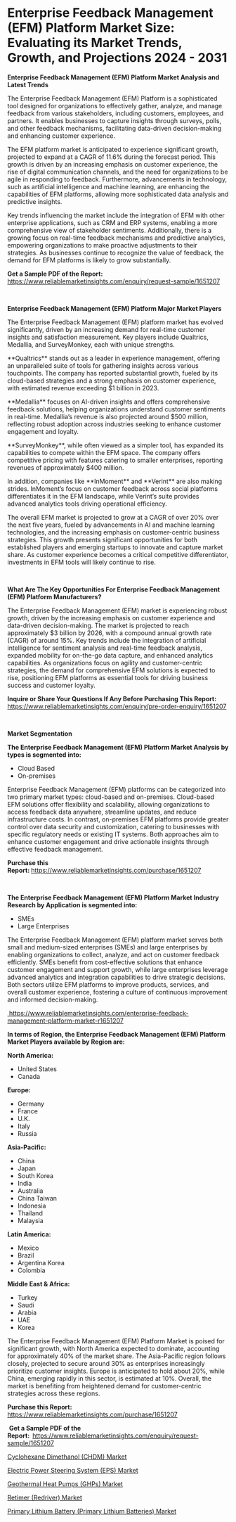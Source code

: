 <p><h1>Enterprise Feedback Management (EFM) Platform Market Size: Evaluating its Market Trends, Growth, and Projections 2024 - 2031</h1></p><p><strong>Enterprise Feedback Management (EFM) Platform Market Analysis and Latest Trends</strong></p>
<p><p>The Enterprise Feedback Management (EFM) Platform is a sophisticated tool designed for organizations to effectively gather, analyze, and manage feedback from various stakeholders, including customers, employees, and partners. It enables businesses to capture insights through surveys, polls, and other feedback mechanisms, facilitating data-driven decision-making and enhancing customer experience.</p><p>The EFM platform market is anticipated to experience significant growth, projected to expand at a CAGR of 11.6% during the forecast period. This growth is driven by an increasing emphasis on customer experience, the rise of digital communication channels, and the need for organizations to be agile in responding to feedback. Furthermore, advancements in technology, such as artificial intelligence and machine learning, are enhancing the capabilities of EFM platforms, allowing more sophisticated data analysis and predictive insights.</p><p>Key trends influencing the market include the integration of EFM with other enterprise applications, such as CRM and ERP systems, enabling a more comprehensive view of stakeholder sentiments. Additionally, there is a growing focus on real-time feedback mechanisms and predictive analytics, empowering organizations to make proactive adjustments to their strategies. As businesses continue to recognize the value of feedback, the demand for EFM platforms is likely to grow substantially.</p></p>
<p><strong>Get a Sample PDF of the Report:&nbsp;</strong> <a href="https://www.reliablemarketinsights.com/enquiry/request-sample/1651207?utm_campaign=1340&utm_medium=2&utm_source=Github&utm_content=ia&utm_term=12102024&utm_id=enterprise-feedback-management-efm-platform">https://www.reliablemarketinsights.com/enquiry/request-sample/1651207</a></p>
<p>&nbsp;</p>
<p><strong>Enterprise Feedback Management (EFM) Platform Major Market Players</strong></p>
<p><p>The Enterprise Feedback Management (EFM) platform market has evolved significantly, driven by an increasing demand for real-time customer insights and satisfaction measurement. Key players include Qualtrics, Medallia, and SurveyMonkey, each with unique strengths.</p><p>**Qualtrics** stands out as a leader in experience management, offering an unparalleled suite of tools for gathering insights across various touchpoints. The company has reported substantial growth, fueled by its cloud-based strategies and a strong emphasis on customer experience, with estimated revenue exceeding $1 billion in 2023.</p><p>**Medallia** focuses on AI-driven insights and offers comprehensive feedback solutions, helping organizations understand customer sentiments in real-time. Medallia’s revenue is also projected around $500 million, reflecting robust adoption across industries seeking to enhance customer engagement and loyalty.</p><p>**SurveyMonkey**, while often viewed as a simpler tool, has expanded its capabilities to compete within the EFM space. The company offers competitive pricing with features catering to smaller enterprises, reporting revenues of approximately $400 million. </p><p>In addition, companies like **InMoment** and **Verint** are also making strides. InMoment’s focus on customer feedback across social platforms differentiates it in the EFM landscape, while Verint’s suite provides advanced analytics tools driving operational efficiency.</p><p>The overall EFM market is projected to grow at a CAGR of over 20% over the next five years, fueled by advancements in AI and machine learning technologies, and the increasing emphasis on customer-centric business strategies. This growth presents significant opportunities for both established players and emerging startups to innovate and capture market share. As customer experience becomes a critical competitive differentiator, investments in EFM tools will likely continue to rise.</p></p>
<p>&nbsp;</p>
<p><strong>What Are The Key Opportunities For Enterprise Feedback Management (EFM) Platform Manufacturers?</strong></p>
<p><p>The Enterprise Feedback Management (EFM) market is experiencing robust growth, driven by the increasing emphasis on customer experience and data-driven decision-making. The market is projected to reach approximately $3 billion by 2026, with a compound annual growth rate (CAGR) of around 15%. Key trends include the integration of artificial intelligence for sentiment analysis and real-time feedback analysis, expanded mobility for on-the-go data capture, and enhanced analytics capabilities. As organizations focus on agility and customer-centric strategies, the demand for comprehensive EFM solutions is expected to rise, positioning EFM platforms as essential tools for driving business success and customer loyalty.</p></p>
<p><strong>Inquire or Share Your Questions If Any Before Purchasing This Report:</strong> <a href="https://www.reliablemarketinsights.com/enquiry/pre-order-enquiry/1651207?utm_campaign=1340&utm_medium=2&utm_source=Github&utm_content=ia&utm_term=12102024&utm_id=enterprise-feedback-management-efm-platform">https://www.reliablemarketinsights.com/enquiry/pre-order-enquiry/1651207</a></p>
<p>&nbsp;</p>
<p><strong>Market Segmentation</strong></p>
<p><strong>The Enterprise Feedback Management (EFM) Platform Market Analysis by types is segmented into:</strong></p>
<p><ul><li>Cloud Based</li><li>On-premises</li></ul></p>
<p><p>Enterprise Feedback Management (EFM) platforms can be categorized into two primary market types: cloud-based and on-premises. Cloud-based EFM solutions offer flexibility and scalability, allowing organizations to access feedback data anywhere, streamline updates, and reduce infrastructure costs. In contrast, on-premises EFM platforms provide greater control over data security and customization, catering to businesses with specific regulatory needs or existing IT systems. Both approaches aim to enhance customer engagement and drive actionable insights through effective feedback management.</p></p>
<p><strong>Purchase this Report:&nbsp;</strong><a href="https://www.reliablemarketinsights.com/purchase/1651207?utm_campaign=1340&utm_medium=2&utm_source=Github&utm_content=ia&utm_term=12102024&utm_id=enterprise-feedback-management-efm-platform">https://www.reliablemarketinsights.com/purchase/1651207</a></p>
<p>&nbsp;</p>
<p><strong>The Enterprise Feedback Management (EFM) Platform Market Industry Research by Application is segmented into:</strong></p>
<p><ul><li>SMEs</li><li>Large Enterprises</li></ul></p>
<p><p>The Enterprise Feedback Management (EFM) platform market serves both small and medium-sized enterprises (SMEs) and large enterprises by enabling organizations to collect, analyze, and act on customer feedback efficiently. SMEs benefit from cost-effective solutions that enhance customer engagement and support growth, while large enterprises leverage advanced analytics and integration capabilities to drive strategic decisions. Both sectors utilize EFM platforms to improve products, services, and overall customer experience, fostering a culture of continuous improvement and informed decision-making.</p></p>
<p><a href="https://www.reliablemarketinsights.com/enterprise-feedback-management-platform-market-r1651207?utm_campaign=1340&utm_medium=2&utm_source=Github&utm_content=ia&utm_term=12102024&utm_id=enterprise-feedback-management-efm-platform">&nbsp;https://www.reliablemarketinsights.com/enterprise-feedback-management-platform-market-r1651207</a></p>
<p><strong>In terms of Region, the Enterprise Feedback Management (EFM) Platform Market Players available by Region are:</strong></p>
<p>
    <p> <strong> North America: </strong>
        <ul>
            <li>United States</li>
            <li>Canada</li>
        </ul>
        </p> 
    <p> <strong> Europe: </strong>
        <ul>
            <li>Germany</li>
            <li>France</li>
            <li>U.K.</li>
            <li>Italy</li>
            <li>Russia</li>
        </ul>
        </p> 
    <p> <strong> Asia-Pacific: </strong>
        <ul>
            <li>China</li>
            <li>Japan</li>
            <li>South Korea</li>
            <li>India</li>
            <li>Australia</li>
            <li>China Taiwan</li>
            <li>Indonesia</li>
            <li>Thailand</li>
            <li>Malaysia</li>
        </ul>
        </p> 
    <p> <strong> Latin America: </strong>
        <ul>
            <li>Mexico</li>
            <li>Brazil</li>
            <li>Argentina Korea</li>
            <li>Colombia</li>
        </ul>
        </p> 
    <p> <strong> Middle East & Africa: </strong>
        <ul>
            <li>Turkey</li>
            <li>Saudi</li>
            <li>Arabia</li>
            <li>UAE</li>
            <li>Korea</li>
        </ul>
    </p>
    </p>
<p><p>The Enterprise Feedback Management (EFM) Platform Market is poised for significant growth, with North America expected to dominate, accounting for approximately 40% of the market share. The Asia-Pacific region follows closely, projected to secure around 30% as enterprises increasingly prioritize customer insights. Europe is anticipated to hold about 20%, while China, emerging rapidly in this sector, is estimated at 10%. Overall, the market is benefiting from heightened demand for customer-centric strategies across these regions.</p></p>
<p><strong>Purchase this Report: </strong><a href="https://www.reliablemarketinsights.com/purchase/1651207?utm_campaign=1340&utm_medium=2&utm_source=Github&utm_content=ia&utm_term=12102024&utm_id=enterprise-feedback-management-efm-platform">https://www.reliablemarketinsights.com/purchase/1651207</a></p>
<p>&nbsp;<strong>Get a Sample PDF of the Report:&nbsp;&nbsp;</strong><a href="https://www.reliablemarketinsights.com/enquiry/request-sample/1651207?utm_campaign=1340&utm_medium=2&utm_source=Github&utm_content=ia&utm_term=12102024&utm_id=enterprise-feedback-management-efm-platform">https://www.reliablemarketinsights.com/enquiry/request-sample/1651207</a></p>
<p><strong></strong></p>
<p><p><a href="https://www.linkedin.com/pulse/mapping-cyclohexane-dimethanol-chdm-market-trends-challenges-cf1cc?utm_campaign=1340&utm_medium=2&utm_source=Github&utm_content=ia&utm_term=12102024&utm_id=enterprise-feedback-management-efm-platform">Cyclohexane Dimethanol (CHDM) Market</a></p><p><a href="https://www.linkedin.com/pulse/electric-power-steering-system-eps-market-revolution-2024-ucxff?utm_campaign=1340&utm_medium=2&utm_source=Github&utm_content=ia&utm_term=12102024&utm_id=enterprise-feedback-management-efm-platform">Electric Power Steering System (EPS) Market</a></p><p><a href="https://github.com/tenoreduwagley4rt/Market-Research-Report-List-1/blob/main/geothermal-heat-pumps-ghps-market.md?utm_campaign=1340&utm_medium=2&utm_source=Github&utm_content=ia&utm_term=12102024&utm_id=enterprise-feedback-management-efm-platform">Geothermal Heat Pumps (GHPs) Market</a></p><p><a href="https://www.linkedin.com/pulse/future-innovation-global-retimer-redriver-market-growth-opportunities-ibz8c?utm_campaign=1340&utm_medium=2&utm_source=Github&utm_content=ia&utm_term=12102024&utm_id=enterprise-feedback-management-efm-platform">Retimer (Redriver) Market</a></p><p><a href="https://github.com/lourdestd6bs/Market-Research-Report-List-1/blob/main/primary-lithium-battery-primary-lithium-batteries-market.md?utm_campaign=1340&utm_medium=2&utm_source=Github&utm_content=ia&utm_term=12102024&utm_id=enterprise-feedback-management-efm-platform">Primary Lithium Battery (Primary Lithium Batteries) Market</a></p></p>
